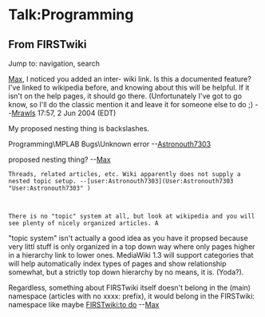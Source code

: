 # Talk:Programming

## From FIRSTwiki

Jump to: navigation, search

[Max](/index.php?title=Max&action=edit "Max"), I noticed you added an inter- wiki link. Is this a documented feature? I've linked to wikipedia before, and knowing about this will be helpful. If it isn't on the help pages, it should go there. (Unfortunately I've got to go know, so I'll do the classic mention it and leave it for someone else to do ;) --[Mrawls](User:Mrawls "User:Mrawls") 17:57, 2 Jun 2004 (EDT)

My proposed nesting thing is backslashes.

Programming\MPLAB Bugs\Unknown error --[Astronouth7303](User:Astronouth7303 "User:Astronouth7303")

proposed nesting thing? --[Max](User:Max "User:Max")

```
Threads, related articles, etc. Wiki apparently does not supply a nested topic setup. --[user:Astronouth7303](User:Astronouth7303 "User:Astronouth7303" )



There is no "topic" system at all, but look at wikipedia and you will see plenty of nicely organized articles. A 
```

"topic system" isn't actually a good idea as you have it propsed because very littl stuff is only organized in a top down way where only pages higher in a hierarchy link to lower ones. MediaWiki 1.3 will support categories that will help automatically index types of pages and show relationship somewhat, but a strictly top down hierarchy by no means, it is. (Yoda?).

Regardless, something about FIRSTwiki itself doesn't belong in the (main) namespace (articles with no xxxx: prefix), it would belong in the FIRSTwiki: namespace like maybe [FIRSTwiki:to do](/index.php?title=FIRSTwiki:To_do&action=edit "FIRSTwiki:To do") --[Max](User:Max "User:Max")
